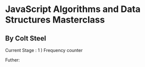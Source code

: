# JavaScript Algorithms and Data Structures Masterclass
## By Colt Steel 

Current Stage : 
1 ) Frequency counter

Futher:
